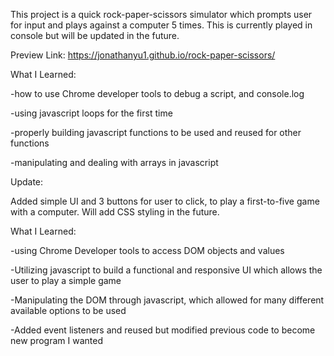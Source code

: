 This project is a quick rock-paper-scissors simulator which prompts user for input and plays against a computer 5 times. This is currently played in console but will be updated in the future.

Preview Link: https://jonathanyu1.github.io/rock-paper-scissors/

What I Learned:

-how to use Chrome developer tools to debug a script, and console.log

-using javascript loops for the first time

-properly building javascript functions to be used and reused for other functions

-manipulating and dealing with arrays in javascript



Update:

Added simple UI and 3 buttons for user to click, to play a first-to-five game with a computer. Will add CSS styling in the future.

What I Learned:

-using Chrome Developer tools to access DOM objects and values

-Utilizing javascript to build a functional and responsive UI which allows the user to play a simple game

-Manipulating the DOM through javascript, which allowed for many different available options to be used

-Added event listeners and reused but modified previous code to become new program I wanted

